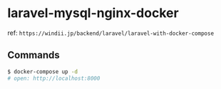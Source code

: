 # laravel-mysql-nginx-docker

ref: `https://windii.jp/backend/laravel/laravel-with-docker-compose`

## Commands

```bash
$ docker-compose up -d
# open: http://localhost:8000
```
